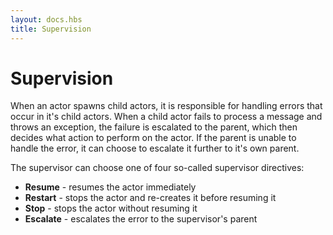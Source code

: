 ```yaml
---
layout: docs.hbs
title: Supervision
---
```


# Supervision

When an actor spawns child actors, it is responsible for handling errors that occur in it's child actors. When a child actor fails to process a message and throws an exception, the failure is escalated to the parent, which then decides what action to perform on the actor. If the parent is unable to handle the error, it can choose to escalate it further to it's own parent.

The supervisor can choose one of four so-called supervisor directives:
* **Resume** - resumes the actor immediately
* **Restart** - stops the actor and re-creates it before resuming it
* **Stop** - stops the actor without resuming it
* **Escalate** - escalates the error to the supervisor's parent

